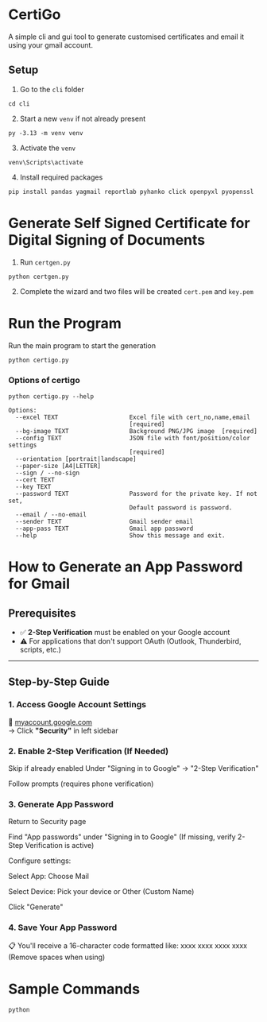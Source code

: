 # CertiGo
A simple cli and gui tool to generate customised certificates and email it using your gmail account.

## Setup
1. Go to the `cli` folder
```
cd cli
```
2. Start a new `venv` if not already present
```
py -3.13 -m venv venv
```
3. Activate the `venv`
```
venv\Scripts\activate
```
4. Install required packages
```
pip install pandas yagmail reportlab pyhanko click openpyxl pyopenssl
```

# Generate Self Signed Certificate for Digital Signing of Documents
1. Run `certgen.py`
```
python certgen.py
```
2. Complete the wizard and two files will be created `cert.pem` and `key.pem`

# Run the Program
Run the main program to start the generation
```
python certigo.py
```

### Options of certigo
```
python certigo.py --help
```

```
Options:
  --excel TEXT                    Excel file with cert_no,name,email
                                  [required]
  --bg-image TEXT                 Background PNG/JPG image  [required]
  --config TEXT                   JSON file with font/position/color settings
                                  [required]
  --orientation [portrait|landscape]
  --paper-size [A4|LETTER]
  --sign / --no-sign
  --cert TEXT
  --key TEXT
  --password TEXT                 Password for the private key. If not set,
                                  Default password is password.
  --email / --no-email
  --sender TEXT                   Gmail sender email
  --app-pass TEXT                 Gmail app password
  --help                          Show this message and exit.
```

# How to Generate an App Password for Gmail

## Prerequisites
- ✅ **2-Step Verification** must be enabled on your Google account  
- ⚠️ For applications that don't support OAuth (Outlook, Thunderbird, scripts, etc.)

---

## Step-by-Step Guide

### 1. Access Google Account Settings
🔗 [myaccount.google.com](https://myaccount.google.com)  
→ Click **"Security"** in left sidebar

### 2. Enable 2-Step Verification (If Needed)

Skip if already enabled
Under "Signing in to Google" → "2-Step Verification"

Follow prompts (requires phone verification)

### 3. Generate App Password
Return to Security page

Find "App passwords" under "Signing in to Google"
(If missing, verify 2-Step Verification is active)

Configure settings:

Select App: Choose Mail

Select Device: Pick your device or Other (Custom Name)

Click "Generate"

### 4. Save Your App Password
📋 You'll receive a 16-character code formatted like:
xxxx xxxx xxxx xxxx
(Remove spaces when using)

# Sample Commands

```
python
```